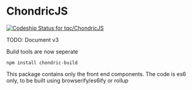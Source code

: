 ChondricJS
==========

[ ![Codeship Status for tqc/ChondricJS](https://codeship.com/projects/116ebd80-1b2d-0133-bcc5-22e6056c3449/status?branch=master)](https://codeship.com/projects/94438)

TODO: Document v3

Build tools are now seperate

    npm install chondric-build

This package contains only the front end components. The code is es6 only, to be built using browserify/es6ify or rollup